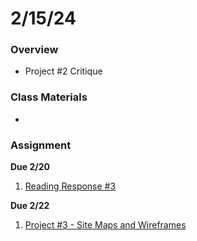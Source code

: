 # 2/15/24
### Overview  
* Project #2 Critique
### Class Materials
* 
### Assignment

**Due 2/20**
1. [Reading Response #3](https://github.com/samheckle/networked-media-sp-24/blob/main/assignments/readings.md#reading-response-3)

**Due 2/22**
1. [Project #3 - Site Maps and Wireframes](https://github.com/samheckle/networked-media-sp-24/blob/main/assignments/projects.md#project-3-midterm)